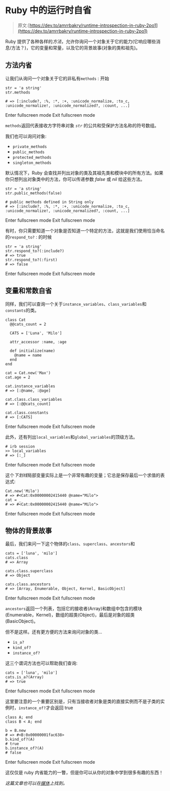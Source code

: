 # Ruby 中的运行时自省

> 原文:[https://dev.to/amrrbakry/runtime-introspection-in-ruby-2po1](https://dev.to/amrrbakry/runtime-introspection-in-ruby-2po1)

Ruby 提供了各种各样的*方法*，允许你询问一个对象关于它的能力(它响应哪些消息/方法？)，它的变量和常量，以及它的背景故事(对象的类和祖先)。

## **方法内省**

让我们从询问一个对象关于它的非私有`methods` :
开始

```
str = 'a string'
str.methods

# => [:include?, :%, :*, :+, :unicode_normalize, :to_c, :unicode_normalize!, :unicode_normalized?, :count, ...] 
```

Enter fullscreen mode Exit fullscreen mode

`methods`返回代表接收方字符串对象 *`str`* 的公共和受保护方法名称的符号数组。

我们也可以询问对象:

*   `private_methods`
*   `public_methods`
*   `protected_methods`
*   `singleton_methods`

默认情况下，Ruby 会查找并列出对象的类及其祖先类和模块中的所有方法。如果你只想列出对象类中的方法，你可以传递参数 *false* 或 *nil* 给这些方法。

```
str = 'a string'
str.public_methods(false)

# public methods defined in String only
# => [:include?, :%, :*, :+, :unicode_normalize, :to_c, :unicode_normalize!, :unicode_normalized?, :count, ...] 
```

Enter fullscreen mode Exit fullscreen mode

有时，你只需要知道一个对象是否知道一个特定的方法，这就是我们使用恰当命名的`respond_to?` :
的时候

```
str = 'a string'
str.respond_to?(:include?)
# => true
str.respond_to?(:first)
# => false 
```

Enter fullscreen mode Exit fullscreen mode

## **变量和常数自省**

同样，我们可以查询一个关于`instance_variables`、`class_variables`和`constants`的类。

```
class Cat
  @@cats_count = 2

  CATS = ['Luna', 'Milo']

  attr_accessor :name, :age

  def initialize(name)
    @name = name
  end
end

cat = Cat.new('Max')
cat.age = 2

cat.instance_variables
# => [:@name, :@age]

cat.class.class_variables
# => [:@@cats_count]

cat.class.constants
# => [:CATS] 
```

Enter fullscreen mode Exit fullscreen mode

此外，还有列出`local_variables`和`global_variables`的顶级方法。

```
# irb session
>> local_variables
# => [:_] 
```

Enter fullscreen mode Exit fullscreen mode

这个*下划线*局部变量实际上是一个非常有趣的变量；它总是保存最后一个求值的表达式:

```
Cat.new('Milo')
# => #<Cat:0x00000002415440 @name="Milo">
cat = _
# => #<Cat:0x00000002415440 @name="Milo"> 
```

Enter fullscreen mode Exit fullscreen mode

## **物体的背景故事**

最后，我们来问一下这个物体的`class`、`superclass`、`ancestors`和

```
cats = ['luna', 'milo']
cats.class
# => Array

cats.class.superclass
# => Object

cats.class.ancestors
# => [Array, Enumerable, Object, Kernel, BasicObject] 
```

Enter fullscreen mode Exit fullscreen mode

`ancestors`返回一个列表，包括它的接收者(Array)和数组中包含的模块(Enumerable，Kernel)，数组的超类(Object)，最后是对象的超类(BasicObject)。

但不是这样。还有更方便的方法来询问对象的类...

*   `is_a?`
*   `kind_of?`
*   `instance_of?`

这三个谓词方法也可以帮助我们查询:

```
cats = ['luna', 'milo']
cats.is_a?(Array)
# => true 
```

Enter fullscreen mode Exit fullscreen mode

这里要注意的一个重要区别是，只有当接收者对象是类的直接实例而不是子类的实例时，`instance_of?`才会返回 true

```
class A; end
class B < A; end

b = B.new
# => #<B:0x00000001fac638>
b.kind_of?(A)
# true
b.instance_of?(A)
# false 
```

Enter fullscreen mode Exit fullscreen mode

这仅仅是 ruby 内省能力的一瞥，但是你可以从你的对象中学到很多有趣的东西！

*这篇文章也可以在[媒体](https://medium.com/@amrrbakry/runtime-introspection-in-ruby-b2d718ec704f)上找到。*